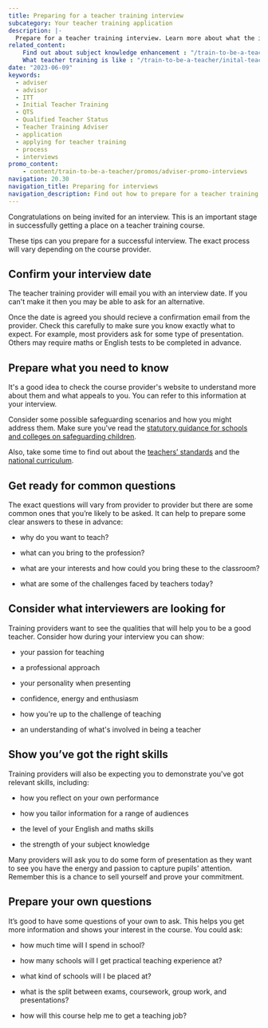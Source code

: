 ```yaml
---
title: Preparing for a teacher training interview
subcategory: Your teacher training application
description: |-
  Prepare for a teacher training interview. Learn more about what the interview involves, what you might be asked, and how to get help to prepare.
related_content:
    Find out about subject knowledge enhancement : "/train-to-be-a-teacher/subject-knowledge-enhancement"
    What teacher training is like : "/train-to-be-a-teacher/inital-teacher-training"
date: "2023-06-09"
keywords:
  - adviser
  - advisor
  - ITT
  - Initial Teacher Training
  - QTS
  - Qualified Teacher Status
  - Teacher Training Adviser
  - application
  - applying for teacher training
  - process
  - interviews
promo_content:
    - content/train-to-be-a-teacher/promos/adviser-promo-interviews
navigation: 20.30
navigation_title: Preparing for interviews
navigation_description: Find out how to prepare for a teacher training interview, with tips on what's involved, common questions, and to how to get help.
---
```


Congratulations on being invited for an interview. This is an important stage in successfully getting a place on a teacher training course.

These tips can you prepare for a successful interview. The exact process will vary depending on the course provider.

## Confirm your interview date

The teacher training provider will email you with an interview date. If you can't make it then you may be able to ask for an alternative.

Once the date is agreed you should recieve a confirmation email from the provider. Check this carefully to make sure you know exactly what to expect. For example, most providers ask for some type of presentation. Others may require maths or English tests to be completed in advance.

## Prepare what you need to know

It's a good idea to check the course provider's website to understand more about them and what appeals to you. You can refer to this information at your interview.

Consider some possible safeguarding scenarios and how you might address them. Make sure you've read the [statutory guidance for schools and colleges on safeguarding children](https://www.gov.uk/government/publications/keeping-children-safe-in-education--2).

Also, take some time to find out about the [teachers’ standards](https://www.gov.uk/government/publications/teachers-standards) and the [national curriculum](https://www.gov.uk/government/collections/national-curriculum).

## Get ready for common questions  

The exact questions will vary from provider to provider but there are some common ones that you’re likely to be asked. It can help to prepare some clear answers to these in advance:

* why do you want to teach?

* what can you bring to the profession?

* what are your interests and how could you bring these to the classroom?

* what are some of the challenges faced by teachers today?

## Consider what interviewers are looking for 

Training providers want to see the qualities that will help you to be a good teacher. Consider how during your interview you can show:

* your passion for teaching

* a professional approach

* your personality when presenting

* confidence, energy and enthusiasm

* how you're up to the challenge of teaching

* an understanding of what's involved in being a teacher

## Show you’ve got the right skills

Training providers will also be expecting you to demonstrate you've got relevant skills, including:

* how you reflect on your own performance

* how you tailor information for a range of audiences

* the level of your English and maths skills

* the strength of your subject knowledge
 
Many providers will ask you to do some form of presentation as they want to see you have the energy and passion to capture pupils' attention. Remember this is a chance to sell yourself and prove your commitment.

## Prepare your own questions

It’s good to have some questions of your own to ask. This helps you get more information and shows your interest in the course. You could ask:

* how much time will I spend in school?  

* how many schools will I get practical teaching experience at?  

* what kind of schools will I be placed at? 

* what is the split between exams, coursework, group work, and presentations? 

* how will this course help me to get a teaching job? 
